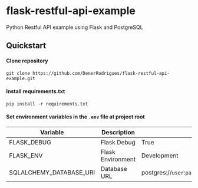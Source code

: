 # flask-restful-api-example
Python Restful API example using Flask and PostgreSQL


Quickstart
----------

#### Clone repository
```shell
git clone https://github.com/DenerRodrigues/flask-restful-api-example.git
```

#### Install requirements.txt

```shell
pip install -r requirements.txt
```

#### Set environment variables in the `.env` file at project root

Variable                | Description         | Example
------------------------|---------------------|--------------------
FLASK_DEBUG             | Flask Debug         | True
FLASK_ENV               | Flask Environment   | Development
SQLALCHEMY_DATABASE_URI | Database URL        | postgres://`user`:`password`@`host`:`5432`/`database`
